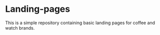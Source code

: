 # Landing-pages

This is a simple repository containing basic landing pages for coffee and watch brands.
